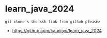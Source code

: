 # learn_java_2024


```
git clone < the ssh link from github please>
```

- https://github.com/kaunjovi/learn_java_2024
